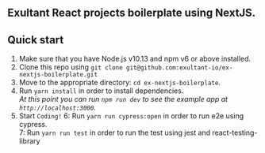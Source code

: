 ## Exultant React projects boilerplate using NextJS.


## Quick start

1.  Make sure that you have Node.js v10.13 and npm v6 or above installed.
2.  Clone this repo using `git clone git@github.com:exultant-io/ex-nextjs-boilerplate.git`
3.  Move to the appropriate directory: `cd ex-nextjs-boilerplate`.<br />
4.  Run `yarn install` in order to install dependencies.<br />
    _At this point you can run `npm run dev` to see the example app at `http://localhost:3000`._
5.  Start `Coding!`
6:  Run `yarn run cypress:open` in order to run e2e using cypress. <br />
7:  Run `yarn run test` in order to run the test using jest and react-testing-library

